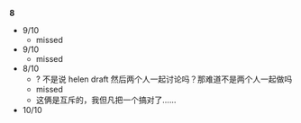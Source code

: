 **8**

- 9/10
  - missed
- 9/10
  - missed
- 8/10
  - ? 不是说 helen draft 然后两个人一起讨论吗？那难道不是两个人一起做吗
  - missed
  - 这俩是互斥的，我但凡把一个搞对了……
- 10/10
